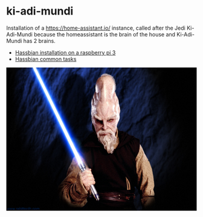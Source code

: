 # ki-adi-mundi
Installation of a https://home-assistant.io/ instance, called after the Jedi Ki-Adi-Mundi because the homeassistant is the brain of the house and Ki-Adi-Mundi has 2 brains.

* [Hassbian installation on a raspberry pi 3](https://github.com/masterwendu/ki-adi-mundi/blob/master/hassbian/installation.md)
* [Hassbian common tasks](https://github.com/masterwendu/ki-adi-mundi/blob/master/hassbian/commonTasks.md)

![Ki-Adi-Mundi](https://github.com/masterwendu/ki-adi-mundi/blob/master/ki-adi-mundi.jpg?raw=true)
